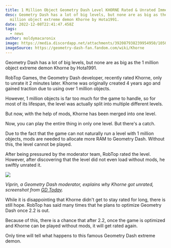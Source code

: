 ```yaml
---
title: 1 Million Object Geometry Dash Level KHORNE Rated & Unrated Immediately
desc: Geometry Dash has a lot of big levels, but none are as big as the 1
  million object extreme demon Khorne by Hota1991.
date: 2022-12-08T22:41:47.458Z
tags:
  - news
author: moldymacaronix
image: https://media.discordapp.net/attachments/392087938239954950/1050543048184037476/latest.png?width=1201&height=676
imageSource: https://geometry-dash-fan.fandom.com/wiki/Khorne
---
```

Geometry Dash has a lot of big levels, but none are as big as the 1 million object extreme demon Khorne by Hota1991.

RobTop Games, the Geometry Dash developer, recently rated Khorne, only to unrate it 2 minutes later. Khorne was originally created 4 years ago and gained traction due to using over 1 million objects.

However, 1 million objects is far too much for the game to handle, so for most of its lifespan, the level was actually split into multiple different levels.

But now, with the help of mods, Khorne has been merged into one level.

Now, you can play the entire thing in only one level. But there's a catch.

Due to the fact that the game can not naturally run a level with 1 million objects, mods are needed to allocate more RAM to Geometry Dash. Without this, the level cannot be played.

A﻿fter being pressured by the moderator team, RobTop rated the level. However, after discovering that the level did not even load without mods, he swiftly unrated it.

![](https://pbs.twimg.com/media/FjdQcOUaYAEZNfV?format=jpg&name=900x900)

*Viprin, a Geometry Dash moderator, explains why Khorne got unrated, screenshot from [GD Today](https://twitter.com/today_gd/status/1600836640494452736).*

While it is disappointing that Khorne didn't get to stay rated for long, there is still hope. RobTop has said many times that he plans to optimize Geometry Dash once 2.2 is out.

Because of this, there is a chance that after 2.2, once the game is optimized and Khorne can be played without mods, it will get rated again.

Only time will tell what happens to this famous Geometry Dash extreme demon.